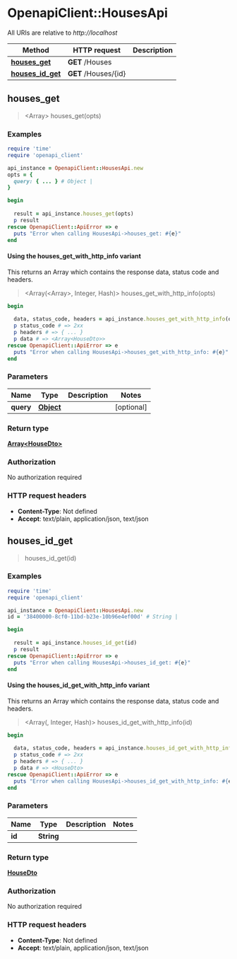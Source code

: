 # OpenapiClient::HousesApi

All URIs are relative to *http://localhost*

| Method | HTTP request | Description |
| ------ | ------------ | ----------- |
| [**houses_get**](HousesApi.md#houses_get) | **GET** /Houses |  |
| [**houses_id_get**](HousesApi.md#houses_id_get) | **GET** /Houses/{id} |  |


## houses_get

> <Array<HouseDto>> houses_get(opts)



### Examples

```ruby
require 'time'
require 'openapi_client'

api_instance = OpenapiClient::HousesApi.new
opts = {
  query: { ... } # Object | 
}

begin
  
  result = api_instance.houses_get(opts)
  p result
rescue OpenapiClient::ApiError => e
  puts "Error when calling HousesApi->houses_get: #{e}"
end
```

#### Using the houses_get_with_http_info variant

This returns an Array which contains the response data, status code and headers.

> <Array(<Array<HouseDto>>, Integer, Hash)> houses_get_with_http_info(opts)

```ruby
begin
  
  data, status_code, headers = api_instance.houses_get_with_http_info(opts)
  p status_code # => 2xx
  p headers # => { ... }
  p data # => <Array<HouseDto>>
rescue OpenapiClient::ApiError => e
  puts "Error when calling HousesApi->houses_get_with_http_info: #{e}"
end
```

### Parameters

| Name | Type | Description | Notes |
| ---- | ---- | ----------- | ----- |
| **query** | [**Object**](.md) |  | [optional] |

### Return type

[**Array&lt;HouseDto&gt;**](HouseDto.md)

### Authorization

No authorization required

### HTTP request headers

- **Content-Type**: Not defined
- **Accept**: text/plain, application/json, text/json


## houses_id_get

> <HouseDto> houses_id_get(id)



### Examples

```ruby
require 'time'
require 'openapi_client'

api_instance = OpenapiClient::HousesApi.new
id = '38400000-8cf0-11bd-b23e-10b96e4ef00d' # String | 

begin
  
  result = api_instance.houses_id_get(id)
  p result
rescue OpenapiClient::ApiError => e
  puts "Error when calling HousesApi->houses_id_get: #{e}"
end
```

#### Using the houses_id_get_with_http_info variant

This returns an Array which contains the response data, status code and headers.

> <Array(<HouseDto>, Integer, Hash)> houses_id_get_with_http_info(id)

```ruby
begin
  
  data, status_code, headers = api_instance.houses_id_get_with_http_info(id)
  p status_code # => 2xx
  p headers # => { ... }
  p data # => <HouseDto>
rescue OpenapiClient::ApiError => e
  puts "Error when calling HousesApi->houses_id_get_with_http_info: #{e}"
end
```

### Parameters

| Name | Type | Description | Notes |
| ---- | ---- | ----------- | ----- |
| **id** | **String** |  |  |

### Return type

[**HouseDto**](HouseDto.md)

### Authorization

No authorization required

### HTTP request headers

- **Content-Type**: Not defined
- **Accept**: text/plain, application/json, text/json

